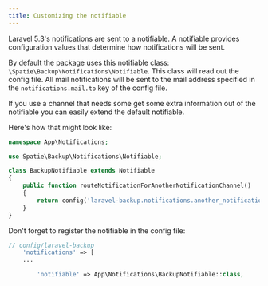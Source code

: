 ```yaml
---
title: Customizing the notifiable
---
```


Laravel 5.3's notifications are sent to a notifiable. A notifiable provides configuration values that determine how notifications will be sent. 

By default the package uses this notifiable class: `\Spatie\Backup\Notifications\Notifiable`. This class will read out the config file. All mail notifications will be sent to the mail address specified in the `notifications.mail.to` key of the config file.

If you use a channel that needs some get some extra information out of the notifiable you can easily extend the default notifiable.

Here's how that might look like:

```php
namespace App\Notifications;

use Spatie\Backup\Notifications\Notifiable;

class BackupNotifiable extends Notifiable
{
    public function routeNotificationForAnotherNotificationChannel()
    {
        return config('laravel-backup.notifications.another_notification_channel.property');
    }
}

```

Don't forget to register the notifiable in the config file:

```php
// config/laravel-backup
    'notifications' => [
    ...

        'notifiable' => App\Notifications\BackupNotifiable::class,    
```



